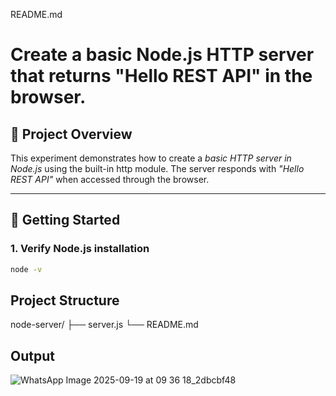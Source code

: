 README.md
# Create a basic Node.js HTTP server that returns "Hello REST API" in the browser.

## 📌 Project Overview

This experiment demonstrates how to create a *basic HTTP server in Node.js* using the built-in http module. The server responds with *"Hello REST API"* when accessed through the browser.

---

## 🚀 Getting Started

### 1. Verify Node.js installation

```bash
node -v
```
## Project Structure
node-server/
 ├── server.js
 └── README.md

## Output
![WhatsApp Image 2025-09-19 at 09 36 18_2dbcbf48](https://github.com/user-attachments/assets/b6276d18-d0bc-4f2a-a5fc-9b79866ec63b)
